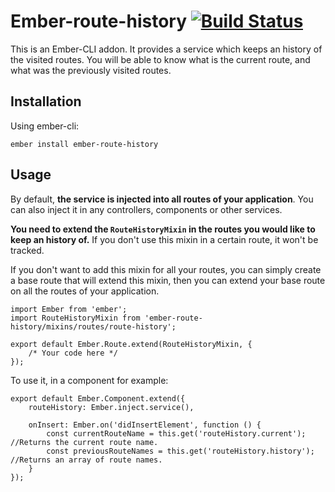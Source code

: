 # Ember-route-history [![Build Status](https://travis-ci.org/4lex-io/ember-route-history.png?branch=master)](https://travis-ci.org/4lex-io/ember-route-history) 

This is an Ember-CLI addon. It provides a service which keeps an history of the visited routes. You will be able to know what is the current route, and what was the previously visited routes.

## Installation

Using ember-cli:

```
ember install ember-route-history
```

## Usage

By default, **the service is injected into all routes of your application**. You can also inject it in any controllers, components or other services.

**You need to extend the `RouteHistoryMixin` in the routes you would like to keep an history of.** If you don't use this mixin in a certain route, it won't be tracked.

If you don't want to add this mixin for all your routes, you can simply create a base route that will extend this mixin, then you can extend your base route on all the routes of your application.

```
import Ember from 'ember';
import RouteHistoryMixin from 'ember-route-history/mixins/routes/route-history';

export default Ember.Route.extend(RouteHistoryMixin, {
    /* Your code here */
});
```

To use it, in a component for example:

```
export default Ember.Component.extend({
    routeHistory: Ember.inject.service(),

    onInsert: Ember.on('didInsertElement', function () {
        const currentRouteName = this.get('routeHistory.current'); //Returns the current route name.
        const previousRouteNames = this.get('routeHistory.history'); //Returns an array of route names.
    }
});
```

